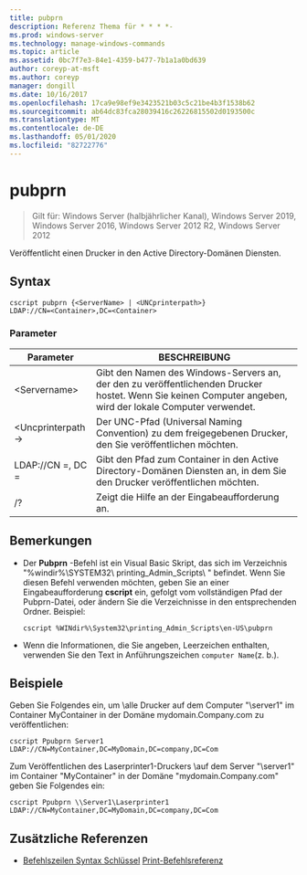```yaml
---
title: pubprn
description: Referenz Thema für * * * *-
ms.prod: windows-server
ms.technology: manage-windows-commands
ms.topic: article
ms.assetid: 0bc7f7e3-84e1-4359-b477-7b1a1a0bd639
author: coreyp-at-msft
ms.author: coreyp
manager: dongill
ms.date: 10/16/2017
ms.openlocfilehash: 17ca9e98ef9e3423521b03c5c21be4b3f1538b62
ms.sourcegitcommit: ab64dc83fca28039416c26226815502d0193500c
ms.translationtype: MT
ms.contentlocale: de-DE
ms.lasthandoff: 05/01/2020
ms.locfileid: "82722776"
---
```

# <a name="pubprn"></a>pubprn

> Gilt für: Windows Server (halbjährlicher Kanal), Windows Server 2019, Windows Server 2016, Windows Server 2012 R2, Windows Server 2012

Veröffentlicht einen Drucker in den Active Directory-Domänen Diensten.

## <a name="syntax"></a>Syntax
```
cscript pubprn {<ServerName> | <UNCprinterpath>} 
LDAP://CN=<Container>,DC=<Container>
```

### <a name="parameters"></a>Parameter
|Parameter|BESCHREIBUNG|
|-------|--------|
|\<Servername>|Gibt den Namen des Windows-Servers an, der den zu veröffentlichenden Drucker hostet. Wenn Sie keinen Computer angeben, wird der lokale Computer verwendet.|
|\<Uncprinterpath->|Der UNC-Pfad (Universal Naming Convention) zu dem freigegebenen Drucker, den Sie veröffentlichen möchten.|
|LDAP://CN =<Container>, DC =<Container>|Gibt den Pfad zum Container in den Active Directory-Domänen Diensten an, in dem Sie den Drucker veröffentlichen möchten.|
|/?|Zeigt die Hilfe an der Eingabeaufforderung an.|

## <a name="remarks"></a>Bemerkungen
-   Der **Pubprn** -Befehl ist ein Visual Basic Skript, das sich im Verzeichnis "%windir%\SYSTEM32\ printing_Admin_Scripts\\ <language> " befindet. Wenn Sie diesen Befehl verwenden möchten, geben Sie an einer Eingabeaufforderung **cscript** ein, gefolgt vom vollständigen Pfad der Pubprn-Datei, oder ändern Sie die Verzeichnisse in den entsprechenden Ordner. Beispiel:
    ```
    cscript %WINdir%\System32\printing_Admin_Scripts\en-US\pubprn
    ```
-   Wenn die Informationen, die Sie angeben, Leerzeichen enthalten, verwenden Sie den Text in Anführungszeichen `computer Name`(z. b.).

## <a name="examples"></a>Beispiele
Geben Sie Folgendes ein, um \\alle Drucker auf dem Computer "\server1" im Container MyContainer in der Domäne mydomain.Company.com zu veröffentlichen:
```
cscript Ppubprn Server1 LDAP://CN=MyContainer,DC=MyDomain,DC=company,DC=Com
```
Zum Veröffentlichen des Laserprinter1-Druckers \\auf dem Server "\server1" im Container "MyContainer" in der Domäne "mydomain.Company.com" geben Sie Folgendes ein:
```
cscript Ppubprn \\Server1\Laserprinter1 LDAP://CN=MyContainer,DC=MyDomain,DC=company,DC=Com
```

## <a name="additional-references"></a>Zusätzliche Referenzen
- [Befehlszeilen Syntax Schlüssel](command-line-syntax-key.md)
[Print-Befehlsreferenz](print-command-reference.md)
